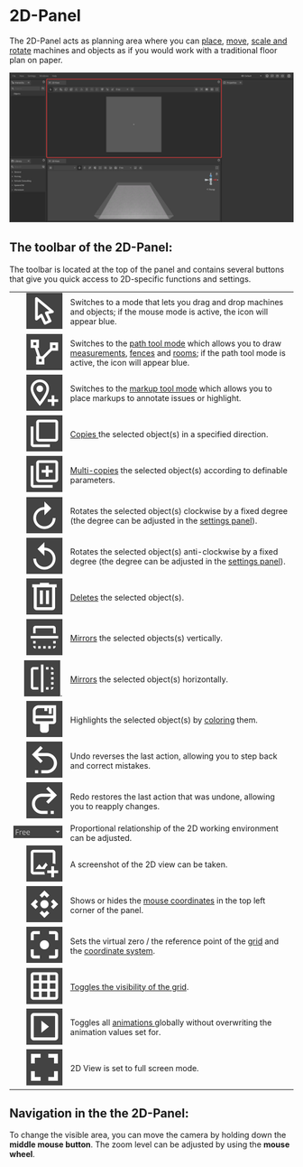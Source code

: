 # 2D-Panel

The 2D-Panel acts as planning area where you can [place](../machines/first-steps-with-3d-object.md), [move](../machines/selecting-and-moving-objects.md), [scale and rotate](../machines/scale-and-rotate-objects.md) machines and objects as if you would work with a traditional floor plan on paper.

![](../../../.gitbook/assets/iVP_Planning_UserInterface_2DPanel.png)

## The toolbar of the 2D-Panel:

The toolbar is located at the top of the panel and contains several buttons that give you quick access to 2D-specific functions and settings.

|      |     |
| ---: | --- |
| ![Regular Mode](../../../.gitbook/assets/planning_2d_panel_regular_mode.png) | Switches to a mode that lets you drag and drop machines and objects; if the mouse mode is active, the icon will appear blue. |
| ![Path Mode](../../../.gitbook/assets/planning_2d_panel_path_mode.png) | Switches to the [path tool mode](../advanced-tools/path-tool.md) which allows you to draw [measurements](../advanced-tools/path-tool.md#measurements), [fences](../advanced-tools/fence-tool.md) and [rooms](../advanced-tools/the-room-tool.md); if the path tool mode is active, the icon will appear blue. |
| ![Place New Markup](../../../.gitbook/assets/planning_2d_panel_place_new_markup.png) | Switches to the [markup tool mode](../machines/copy-and-delete-objects.md#copy-objects) which allows you to place markups to annotate issues or highlight. |
| ![Copy](../../../.gitbook/assets/planning_2d_panel_copy.png) | [Copies ](../machines/copy-and-delete-objects.md#copy-objects)the selected object(s) in a specified direction. |
| ![Multi Copy](../../../.gitbook/assets/planning_2d_multi_copy.png) | [Multi-copies](../machines/copy-and-delete-objects.md#multi-copy-objects) the selected object(s) according to definable parameters. |
| ![Rotate Clockwise](../../../.gitbook/assets/planning_2d_panel_rotate_clockwise.png) | Rotates the selected object(s) clockwise by a fixed degree (the degree can be adjusted in the [settings panel](settings-panel.md#global-settings)). |
| ![Rotate Counterclockwise](../../../.gitbook/assets/planning_2d_panel_rotate_counterclockwise.png) | Rotates the selected object(s) anti-clockwise by a fixed degree (the degree can be adjusted in the [settings panel](settings-panel.md#global-settings)). |
| ![Delete](../../../.gitbook/assets/planning_2d_panel_delete.png) | [Deletes](../machines/copy-and-delete-objects.md#delete-objects) the selected object(s). |
| ![Mirror Vertically](../../../.gitbook/assets/planning_2d_panel_mirror_vertically.png) | [Mirrors](../machines/scale-and-rotate-objects.md#mirror-objects) the selected objects(s) vertically. |
| ![Mirror Horizontally](../../../.gitbook/assets/planning_2d_panel_mirror_horizontally.png). | [Mirrors](../machines/scale-and-rotate-objects.md#mirror-objects) the selected object(s) horizontally. |
| ![Colorize](../../../.gitbook/assets/planning_2d_panel_colorize.png)                                          | Highlights the selected object(s) by [coloring](../machines/highlighting-objects.md#coloring-objects) them. |
| ![Undo](../../../.gitbook/assets/planning_2d_panel_undo.png) | Undo reverses the last action, allowing you to step back and correct mistakes. |
| ![Redo](../../../.gitbook/assets/planning_2d_panel_redo.png) | Redo restores the last action that was undone, allowing you to reapply changes. |
| ![Aspect Ratio](../../../.gitbook/assets/planning_2d_panel_aspect_ratio.png) | Proportional relationship of the 2D working environment can be adjusted. |
| ![Create Screenshot](../../../.gitbook/assets/planning_2d_panel_create_screenshot.png) | A screenshot of the 2D view can be taken. |
| ![Show Mouse Coordinates](../../../.gitbook/assets/planning_2d_panel_show_mouse_coordinates.png) | Shows or hides the [mouse coordinates](the-grid.md#mouse-coordinates) in the top left corner of the panel. |                                                                                                                                           
| ![Grid Origin](../../../.gitbook/assets/planning_2d_panel_grid_origin.png) | Sets the virtual zero / the reference point of the [grid](the-grid.md) and the [coordinate system](the-grid.md). |
| ![Toggle Grid](../../../.gitbook/assets/planning_2d_panel_toggle_grid.png) | [Toggles the visibility of the grid](the-grid.md#displaying-and-hiding-the-grid). |
| ![Animations On/Off Globally](../../../.gitbook/assets/planning_2d_panel_animations_on_off_globally.png) | Toggles all [animations ](../machines/animations.md)globally without overwriting the animation values set for. |
| ![Fullscreen](../../../.gitbook/assets/planning_2d_panel_fullscreen.png) | 2D View is set to full screen mode. |

## Navigation in the the 2D-Panel:

To change the visible area, you can move the camera by holding down the **middle mouse button**. The zoom level can be adjusted by using the **mouse wheel**.
